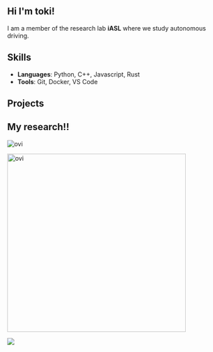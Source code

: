 ## Hi I'm toki!
I am a member of the research lab **iASL** where we study autonomous driving.
## Skills

- **Languages**: Python, C++, Javascript, Rust
- **Tools**: Git, Docker, VS Code

## Projects
<WIP>

## My research!!
<WIP>


<img src="https://github-readme-stats.vercel.app/api/top-langs?username=toki-1441&show_icons=true&locale=en&layout=compact&theme=chartreuse-dark" alt="ovi" /></p>

<img src="https://github-readme-stats.vercel.app/api?username=toki-1441&show_icons=true&locale=en&theme=chartreuse-dark" alt="ovi" width="410" /></p>


<img src="https://github-profile-trophy.vercel.app/?username=toki-1441&theme=juicyfresh&no-bg=true" />

<!--
**toki-1441/toki-1441** is a ✨ _special_ ✨ repository because its `README.md` (this file) appears on your GitHub profile.

Here are some ideas to get you started:

- 🔭 I’m currently working on ...
- 🌱 I’m currently learning ...
- 👯 I’m looking to collaborate on ...
- 🤔 I’m looking for help with ...
- 💬 Ask me about ...
- 📫 How to reach me: ...
- 😄 Pronouns: ...
- ⚡ Fun fact: ...
-->

